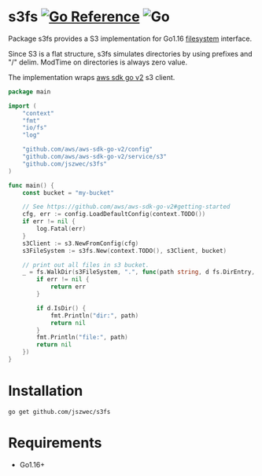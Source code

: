 # s3fs [![Go Reference](https://pkg.go.dev/badge/github.com/jszwec/s3fs.svg)](https://pkg.go.dev/github.com/jszwec/s3fs) ![Go](https://github.com/jszwec/s3fs/workflows/Go/badge.svg?branch=main)

Package s3fs provides a S3 implementation for Go1.16 [filesystem](https://tip.golang.org/pkg/io/fs/#FS) interface.

Since S3 is a flat structure, s3fs simulates directories by using
prefixes and "/" delim. ModTime on directories is always zero value.

The implementation wraps [aws sdk go v2](https://github.com/aws/aws-sdk-go-v2) s3 client.

```go
package main

import (
	"context"
	"fmt"
	"io/fs"
	"log"

	"github.com/aws/aws-sdk-go-v2/config"
	"github.com/aws/aws-sdk-go-v2/service/s3"
	"github.com/jszwec/s3fs"
)

func main() {
	const bucket = "my-bucket"

	// See https://github.com/aws/aws-sdk-go-v2#getting-started
	cfg, err := config.LoadDefaultConfig(context.TODO())
	if err != nil {
		log.Fatal(err)
	}
	s3Client := s3.NewFromConfig(cfg)
	s3FileSystem := s3fs.New(context.TODO(), s3Client, bucket)

	// print out all files in s3 bucket.
	_ = fs.WalkDir(s3FileSystem, ".", func(path string, d fs.DirEntry, err error) error {
		if err != nil {
			return err
		}

		if d.IsDir() {
			fmt.Println("dir:", path)
			return nil
		}
		fmt.Println("file:", path)
		return nil
	})
}
```

# Installation

```
go get github.com/jszwec/s3fs
```

# Requirements

* Go1.16+
